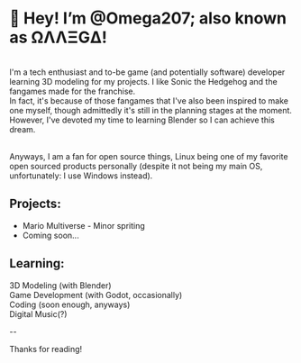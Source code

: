 # 👋 Hey! I’m @Omega207; also known as ΩΛΛΞGΔ!

<br />I'm a tech enthusiast and to-be game (and potentially software) developer learning 3D modeling for my projects. I like Sonic the Hedgehog and the fangames made for the franchise. <br />In fact, it's because of those fangames that I've also been inspired to make one myself, though admittedly it's still in the planning stages at the moment. However, I've devoted my time to learning Blender so I can achieve this dream. 

<br />Anyways, I am a fan for open source things, Linux being one of my favorite open sourced products personally (despite it not being my main OS, unfortunately: I use Windows instead).



## Projects:
* Mario Multiverse - Minor spriting
* Coming soon... 

## Learning:
3D Modeling (with Blender)
<br /> Game Development (with Godot, occasionally)
<br /> Coding (soon enough, anyways)
<br /> Digital Music(?)

--

Thanks for reading!

<!---
Omega207/Omega207 is a ✨ special ✨ repository because its `README.md` (this file) appears on your GitHub profile.
You can click the Preview link to take a look at your changes.
--->
<!---
![Omega207's GitHub stats](https://github-readme-stats-git-masterrstaa-rickstaa.vercel.app/api?username=omega207&show_icons=true&theme=tokyonight)
--->
<!--- Themes: dark, radical, merko, gruvbox, tokyonight, onedark, cobalt, synthwave, highcontrast, dracula --->
<!--- Please note that this branch is intended to be merged after I start working on my first major project. This README is still a WIP. --->
